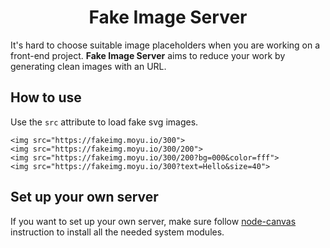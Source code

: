 <h1 align="center">Fake Image Server</h1>

It's hard to choose suitable image placeholders when you are working on a front-end project. **Fake Image Server** aims to reduce your work by generating clean images with an URL.

## How to use
Use the `src` attribute to load fake svg images.
```
<img src="https://fakeimg.moyu.io/300">
<img src="https://fakeimg.moyu.io/300/200">
<img src="https://fakeimg.moyu.io/300/200?bg=000&color=fff">
<img src="https://fakeimg.moyu.io/300?text=Hello&size=40">
```

## Set up your own server
If you want to set up your own server, make sure follow [node-canvas](https://github.com/Automattic/node-canvas#compiling) instruction to install all the needed system modules.